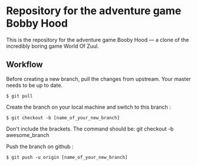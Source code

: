 # Repository for the adventure game Bobby Hood

This is the repository for the adventure game Booby Hood — a clone of the incredibly boring game World Of Zuul.

## Workflow

Before creating a new branch, pull the changes from upstream. Your master needs to be up to date.

```
$ git pull
```

Create the branch on your local machine and switch to this branch :
```
$ git checkout -b [name_of_your_new_branch]
```
Don't include the brackets. The command should be: git checkout -b awesome_branch

Push the branch on github :

```
$ git push -u origin [name_of_your_new_branch]
```